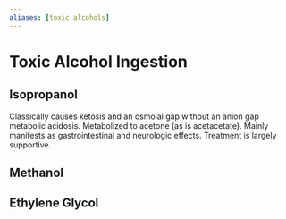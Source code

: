 ```yaml
---
aliases: [toxic alcohols]
---
```

# Toxic Alcohol Ingestion
## Isopropanol
Classically causes ketosis and an osmolal gap without an anion gap metabolic acidosis. 
Metabolized to acetone (as is acetacetate).
Mainly manifests as gastrointestinal and neurologic effects.
Treatment is largely supportive.

## Methanol

## Ethylene Glycol

